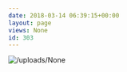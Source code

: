 ```yaml
---
date: 2018-03-14 06:39:15+00:00
layout: page
views: None
id: 303
---
```




![/uploads/None](/uploads/None)
